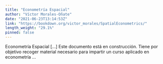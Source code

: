 ```yaml
---
title: "Econometría Espacial"
author: "Víctor Morales-Oñate"
date: "2021-06-23T13:14:53Z"
link: "https://bookdown.org/victor_morales/SpatialEconometrics/"
length_weight: "29.1%"
pinned: false
---
```


Econometría Espacial [...] Este documento está en construcción. Tiene por objetivo recoger material necesario para impartir un curso aplicado en econometría ...
